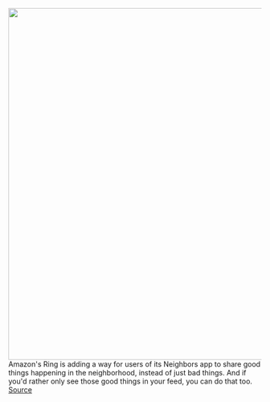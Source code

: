 <img src='https://cdn.vox-cdn.com/thumbor/qq9XEG7Ng3SLxhHiFxD0mM_L3fs=/140x0:2040x1315/1200x800/filters:focal(968x523:1294x849)/cdn.vox-cdn.com/uploads/chorus_image/image/66290934/dseifert170808_1901_0001.0.jpg' width='700px' /><br/>
Amazon's Ring is adding a way for users of its Neighbors app to share good things happening in the neighborhood, instead of just bad things. And if you'd rather only see those good things in your feed, you can do that too.
<a href='https://www.theverge.com/2020/2/11/21128727/amazon-ring-neighbors-app-neighborly-moments'> Source <a/>